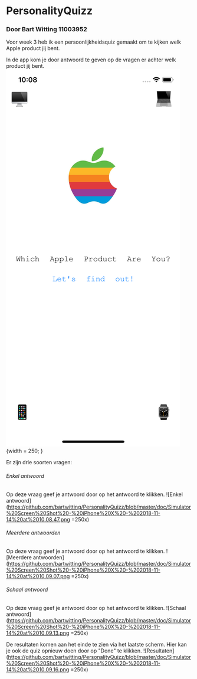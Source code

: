 # PersonalityQuizz
### Door Bart Witting 11003952
Voor week 3 heb ik een persoonlijkheidsquiz gemaakt om te kijken welk Apple product jij bent.

In de app kom je door antwoord te geven op de vragen er achter welk product jij bent.
![Intro](https://github.com/bartwitting/PersonalityQuizz/blob/master/doc/Simulator%20Screen%20Shot%20-%20iPhone%20X%20-%202018-11-14%20at%2010.08.43.png) {width = 250; }

Er zijn drie soorten vragen:

###### Enkel antwoord
Op deze vraag geef je antwoord door op het antwoord te klikken.
![Enkel antwoord](https://github.com/bartwitting/PersonalityQuizz/blob/master/doc/Simulator%20Screen%20Shot%20-%20iPhone%20X%20-%202018-11-14%20at%2010.08.47.png  =250x)

###### Meerdere antwoorden
Op deze vraag geef je antwoord door op het antwoord te klikken.
![Meerdere antwoorden](https://github.com/bartwitting/PersonalityQuizz/blob/master/doc/Simulator%20Screen%20Shot%20-%20iPhone%20X%20-%202018-11-14%20at%2010.09.07.png  =250x)

###### Schaal antwoord
Op deze vraag geef je antwoord door op het antwoord te klikken.
![Schaal antwoord](https://github.com/bartwitting/PersonalityQuizz/blob/master/doc/Simulator%20Screen%20Shot%20-%20iPhone%20X%20-%202018-11-14%20at%2010.09.13.png  =250x)

De resultaten komen aan het einde te zien via het laatste scherm. Hier kan je ook de quiz opnieuw doen door op "Done" te klikken.
![Resultaten](https://github.com/bartwitting/PersonalityQuizz/blob/master/doc/Simulator%20Screen%20Shot%20-%20iPhone%20X%20-%202018-11-14%20at%2010.09.16.png  =250x)

